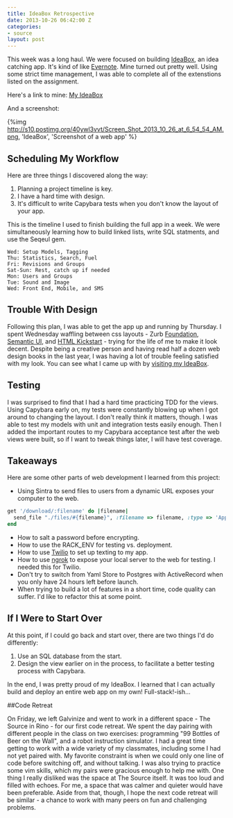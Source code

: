 ```yaml
---
title: IdeaBox Retrospective
date: 2013-10-26 06:42:00 Z
categories:
- source
layout: post
---
```


This week was a long haul. We were focused on building [IdeaBox](http://tutorials.jumpstartlab.com/projects/idea_box.html), an idea catching app. It's kind of like [Evernote](http://www.evernote.com). Mine turned out pretty well. Using some strict time management, I was able to complete all of the extenstions listed on the assignment.

Here's a link to mine: [My IdeaBox](http://ideabox-flux.herokuapp.com/)

And a screenshot:

{%img http://s10.postimg.org/40ywl3vvt/Screen_Shot_2013_10_26_at_6_54_54_AM.png, 'IdeaBox', 'Screenshot of a web app' %}

## Scheduling My Workflow

Here are three things I discovered along the way:

1. Planning a project timeline is key.
2. I have a hard time with design.
3. It's difficult to write Capybara tests when you don't know the layout of your app.

This is the timeline I used to finish building the full app in a week. We were simultaneously learning how to build linked lists, write SQL statments, and use the Seqeul gem.

```
Wed: Setup Models, Tagging
Thu: Statistics, Search, Fuel
Fri: Revisions and Groups
Sat-Sun: Rest, catch up if needed
Mon: Users and Groups
Tue: Sound and Image
Wed: Front End, Mobile, and SMS
```

## Trouble With Design

Following this plan, I was able to get the app up and running by Thursday. I spent Wednesday waffling between css layouts - Zurb [Foundation](http://foundation.zurb.com/), [Semantic UI](http://semantic-ui.com/), and [HTML Kickstart](http://www.99lime.com/) - trying for the life of me to make it look decent. Despite being a creative person and having read half a dozen web design books in the last year, I was having a lot of trouble feeling satisfied with my look. You can see what I came up with by [visiting my IdeaBox](http://ideabox-flux.herokuapp.com/).

## Testing

I was surprised to find that I had a hard time practicing TDD for the views. Using Capybara early on, my tests were constantly blowing up when I got around to changing the layout. I don't really think it matters, though. I was able to test my models with unit and integration tests easily enough. Then I added the important routes to my Capybara acceptance test after the web views were built, so if I want to tweak things later, I will have test coverage.

## Takeaways

Here are some other parts of web development I learned from this project:

- Using Sintra to send files to users from a dynamic URL exposes your computer to the web.

```ruby What Not To Do
get '/download/:filename' do |filename|
  send_file "./files/#{filename}", :filename => filename, :type => 'Application/octet-stream'
end
```
- How to salt a password before encrypting.
- How to use the RACK_ENV for testing vs. deployment.
- How to use [Twilio](https://www.twilio.com/) to set up texting to my app.
- How to use [ngrok](https://ngrok.com/) to expose your local server to the web for testing. I needed this for Twilio.
- Don't try to switch from Yaml Store to Postgres with ActiveRecord when you only have 24 hours left before launch.
- When trying to build a lot of features in a short time, code quality can suffer. I'd like to refactor this at some point.

## If I Were to Start Over

At this point, if I could go back and start over, there are two things I'd do differently:

1. Use an SQL database from the start.
2. Design the view earlier on in the process, to facilitate a better testing process with Capybara.


In the end, I was pretty proud of my IdeaBox. I learned that I can actually build and deploy an entire web app on my own! Full-stack!-ish...

##Code Retreat

On Friday, we left Galvinize and went to work in a different space - The Source in Rino - for our first code retreat. We spent the day pairing with different people in the class on two exercises: programming "99 Bottles of Beer on the Wall", and a robot instruction simulator. I had a great time getting to work with a wide variety of my classmates, including some I had not yet paired with. My favorite constraint is when we could only one line of code before switching off, and without talking. I was also trying to practice some vim skills, which my pairs were gracious enough to help me with. One thing I really disliked was the space at The Source itself. It was too loud and filled with echoes. For me, a space that was calmer and quieter would have been preferable. Aside from that, though, I hope the next code retreat will be similar - a chance to work with many peers on fun and challenging problems.

